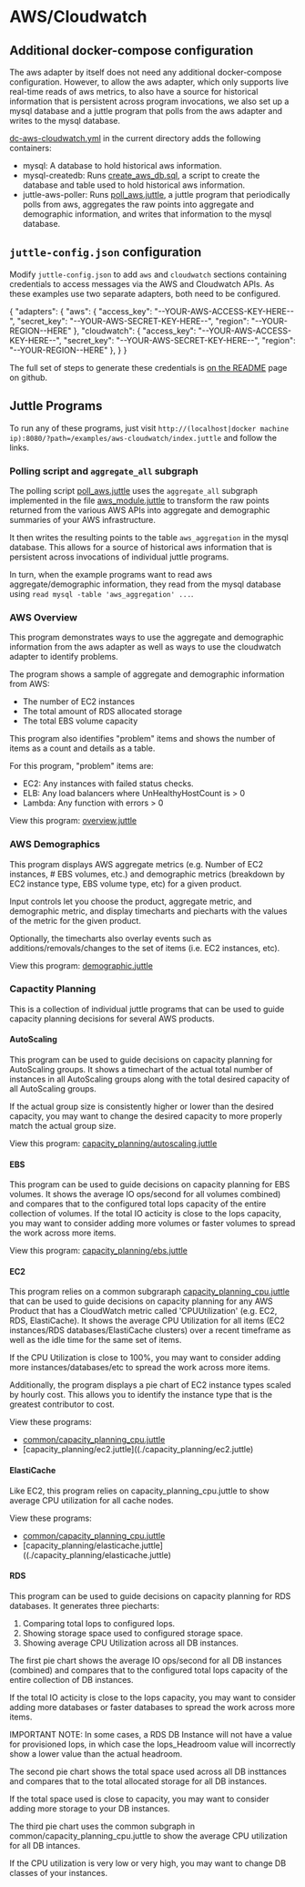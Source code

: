 # AWS/Cloudwatch

## Additional docker-compose configuration

The aws adapter by itself does not need any additional docker-compose
configuration. However, to allow the aws adapter, which only supports
live real-time reads of aws metrics, to also have a source for
historical information that is persistent across program invocations,
we also set up a mysql database and a juttle program that polls from
the aws adapter and writes to the mysql database.

[dc-aws-cloudwatch.yml](./dc-aws-cloudwatch.yml) in the current directory adds the following containers:

- mysql: A database to hold historical aws information.
- mysql-createdb: Runs [create_aws_db.sql](./create_aws_db.sql), a script to create the database and table used to hold historical aws information.
- juttle-aws-poller: Runs [poll_aws.juttle](./poll_aws.juttle), a juttle program that periodically polls from aws, aggregates the raw points into aggregate and demographic information, and writes that information to the mysql database.

## ``juttle-config.json`` configuration

Modify `juttle-config.json` to add ``aws`` and ``cloudwatch`` sections containing credentials to access messages via the AWS and Cloudwatch APIs. As these examples use two separate adapters, both need to be configured.

{
  "adapters": {
    "aws": {
      "access_key": "--YOUR-AWS-ACCESS-KEY-HERE--",
      "secret_key": "--YOUR-AWS-SECRET-KEY-HERE--",
      "region": "--YOUR-REGION--HERE"
    },
    "cloudwatch": {
      "access_key": "--YOUR-AWS-ACCESS-KEY-HERE--",
      "secret_key": "--YOUR-AWS-SECRET-KEY-HERE--",
      "region": "--YOUR-REGION--HERE"
    },
  }
}

The full set of steps to generate these credentials is [on the README](https://github.com/juttle/juttle-aws-adapter) page on github.

## Juttle Programs

To run any of these programs, just visit
``http://(localhost|docker machine ip):8080/?path=/examples/aws-cloudwatch/index.juttle``
and follow the links.

### Polling script and `aggregate_all` subgraph

The polling script [poll_aws.juttle](./poll_aws.juttle) uses the `aggregate_all` subgraph implemented in the file [aws_module.juttle](https://github.com/juttle/juttle-aws-adapter/blob/master/aws_module.juttle) to transform the raw points returned from the various AWS APIs into aggregate and demographic summaries of your AWS infrastructure.

It then writes the resulting points to the table `aws_aggregation` in the mysql database. This allows for a source of historical aws information that is persistent across invocations of individual juttle programs.

In turn, when the example programs want to read aws aggregate/demographic information, they read from the mysql database using `read mysql -table 'aws_aggregation' ...`.

### AWS Overview

This program demonstrates ways to use the aggregate and demographic information from the aws adapter as well as ways to use the cloudwatch adapter to identify problems.

The program shows a sample of aggregate and demographic information from AWS:

- The number of EC2 instances
- The total amount of RDS allocated storage
- The total EBS volume capacity

This program also identifies "problem" items and shows the number of items as a count and details as a table.

For this program, "problem" items are:
- EC2: Any instances with failed status checks.
- ELB: Any load balancers where UnHealthyHostCount is > 0
- Lambda: Any function with errors > 0

View this program: [overview.juttle](./overview.juttle)

### AWS Demographics

This program displays AWS aggregate metrics (e.g. Number of EC2
instances, # EBS volumes, etc.) and demographic metrics (breakdown
by EC2 instance type, EBS volume type, etc) for a given product.

Input controls let you choose the product, aggregate metric, and
demographic metric, and display timecharts and piecharts with the
values of the metric for the given product.

Optionally, the timecharts also overlay events such as
additions/removals/changes to the set of items (i.e. EC2 instances,
etc).

View this program: [demographic.juttle](./demographic.juttle)

### Capactity Planning

This is a collection of individual juttle programs that can be used to guide capacity planning decisions for several AWS products.

#### AutoScaling

This program can be used to guide decisions on capacity planning
for AutoScaling groups. It shows a timechart of the actual total
number of instances in all AutoScaling groups along with the total
desired capacity of all AutoScaling groups.

If the actual group size is consistently higher or lower than the
desired capacity, you may want to change the desired capacity to
more properly match the actual group size.

View this program: [capacity_planning/autoscaling.juttle](./capacity_planning/autoscaling.juttle)

#### EBS

This program can be used to guide decisions on capacity planning
for EBS volumes. It shows the average IO ops/second for all volumes
combined) and compares that to the configured total Iops capacity
of the entire collection of volumes.
If the total IO acticity is close to the Iops capacity, you may
want to consider adding more volumes or faster volumes to spread
the work across more items.

View this program: [capacity_planning/ebs.juttle](./capacity_planning/ebs.juttle)

#### EC2

This program relies on a common subgraraph
[capacity_planning_cpu.juttle](./common/capacity_planning_cpu.juttle)
that can be used to guide decisions on capacity planning for any AWS
Product that has a CloudWatch metric called 'CPUUtilization'
(e.g. EC2, RDS, ElastiCache). It shows the average CPU Utilization for
all items (EC2 instances/RDS databases/ElastiCache clusters) over a
recent timeframe as well as the idle time for the same set of items.

If the CPU Utilization is close to 100%, you may want to consider
adding more instances/databases/etc to spread the work across more
items.

Additionally, the program displays a pie chart of EC2 instance types
scaled by hourly cost. This allows you to identify the instance type
that is the greatest contributor to cost.

View these programs:
- [common/capacity_planning_cpu.juttle](./common/capacity_planning_cpu.juttle)
- [capacity_planning/ec2.juttle]((./capacity_planning/ec2.juttle)

#### ElastiCache

Like EC2, this program relies on capacity_planning_cpu.juttle to show
average CPU utilization for all cache nodes.

View these programs:
- [common/capacity_planning_cpu.juttle](./common/capacity_planning_cpu.juttle)
- [capacity_planning/elasticache.juttle]((./capacity_planning/elasticache.juttle)

#### RDS

This program can be used to guide decisions on capacity planning
for RDS databases. It generates three piecharts:

1. Comparing total Iops to configured Iops.
2. Showing storage space used to configured storage space.
3. Showing average CPU Utilization across all DB instances.

The first pie chart shows the average IO ops/second for all DB
instances (combined) and compares that to the configured total Iops
capacity of the entire collection of DB instances.

If the total IO acticity is close to the Iops capacity, you may
want to consider adding more databases or faster databases to
spread the work across more items.

IMPORTANT NOTE: In some cases, a RDS DB Instance will not have a
value for provisioned Iops, in which case the Iops_Headroom value
will incorrectly show a lower value than the actual headroom.

The second pie chart shows the total space used across all DB
insttances and compares that to the total allocated storage for all
DB instances.

If the total space used is close to capacity, you may want to
consider adding more storage to your DB instances.

The third pie chart uses the common subgraph in
common/capacity_planning_cpu.juttle to show the average CPU
utilization for all DB intances.

If the CPU utilization is very low or very high, you may want to
change DB classes of your instances.

